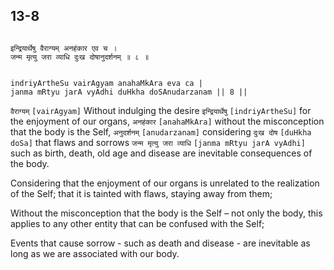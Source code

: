 ## 13-8


```shloka-sa

इन्द्रियार्थेषु वैराग्यम् अनहंकार एव च ।
जन्म मृत्यु जरा व्याधि दुःख दोषानुदर्शनम् ॥ ८ ॥

```
```shloka-sa-hk

indriyArtheSu vairAgyam anahaMkAra eva ca |
janma mRtyu jarA vyAdhi duHkha doSAnudarzanam || 8 ||

```
`वैराग्यम्` `[vairAgyam]` Without indulging the desire `इन्द्रियार्थेषु` `[indriyArtheSu]` for the enjoyment of our organs, `अनहंकार` `[anahaMkAra]` without the misconception that the body is the Self, `अनुदर्शनम्` `[anudarzanam]` considering `दुःख दोष` `[duHkha doSa]` that flaws and sorrows `जन्म मृत्यु जरा व्याधि` `[janma mRtyu jarA vyAdhi]` such as birth, death, old age and disease are inevitable consequences of the body.

Considering that the enjoyment of our organs is unrelated to the realization of the Self; that it is tainted with flaws, staying away from them; 

Without the misconception that the body is the Self – not only the body, this applies to any other entity that can be confused with the Self; 

Events that cause sorrow - such as death and disease - are inevitable as long as we are associated with our body.


